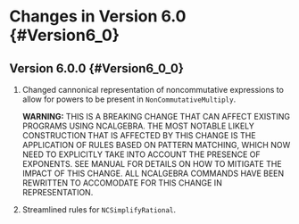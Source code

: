 # Changes in Version 6.0 {#Version6_0}

## Version 6.0.0 {#Version6_0_0}

1. Changed cannonical representation of noncommutative expressions to
   allow for powers to be present in `NonCommutativeMultiply`.

   **WARNING:** THIS IS A BREAKING CHANGE THAT CAN AFFECT EXISTING
   PROGRAMS USING NCALGEBRA. THE MOST NOTABLE LIKELY CONSTRUCTION THAT
   IS AFFECTED BY THIS CHANGE IS THE APPLICATION OF RULES BASED ON
   PATTERN MATCHING, WHICH NOW NEED TO EXPLICITLY TAKE INTO ACCOUNT
   THE PRESENCE OF EXPONENTS. SEE MANUAL FOR DETAILS ON HOW TO
   MITIGATE THE IMPACT OF THIS CHANGE. ALL NCALGEBRA COMMANDS HAVE
   BEEN REWRITTEN TO ACCOMODATE FOR THIS CHANGE IN REPRESENTATION.

2. Streamlined rules for `NCSimplifyRational`.